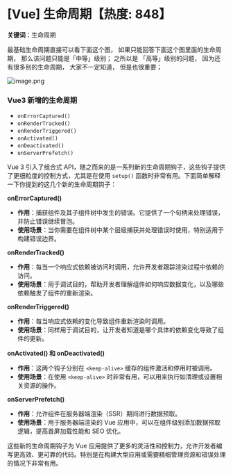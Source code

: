 # [Vue] 生命周期【热度: 848】

**关键词**：生命周期

最基础生命周期直接可以看下面这个图， 如果只能回答下面这个图里面的生命周期， 那么该问题只能是「中等」级别； 之所以是 「高等」级别的问题， 因为还有很多别的生命周期， 大家不一定知道， 但是也很重要；

![image.png](https://p0-xtjj-private.juejin.cn/tos-cn-i-73owjymdk6/135d7bede61b4423961c2dfb208f44a7~tplv-73owjymdk6-jj-mark-v1:0:0:0:0:5o6Y6YeR5oqA5pyv56S-5Yy6IEAg5pm05bCP56-G:q75.awebp?policy=eyJ2bSI6MywidWlkIjoiNDEyNTAyMzM1Nzg5OTM2NyJ9&rk3s=e9ecf3d6&x-orig-authkey=f32326d3454f2ac7e96d3d06cdbb035152127018&x-orig-expires=1726649822&x-orig-sign=7AZx17uuMqrw4eKTe%2BJoj%2FHSI4c%3D)

### Vue3 新增的生命周期

- `onErrorCaptured()`
- `onRenderTracked()`
- `onRenderTriggered()`
- `onActivated()`
- `onDeactivated()`
- `onServerPrefetch()`

Vue 3 引入了组合式 API，随之而来的是一系列新的生命周期钩子，这些钩子提供了更细粒度的控制方式，尤其是在使用 `setup()` 函数时非常有用。下面简单解释一下你提到的这几个新的生命周期钩子：

**onErrorCaptured()**

- **作用**：捕获组件及其子组件树中发生的错误。它提供了一个句柄来处理错误，并防止错误继续冒泡。
- **使用场景**：当你需要在组件树中某个层级捕获并处理错误时使用，特别适用于构建错误边界。

**onRenderTracked()**

- **作用**：每当一个响应式依赖被访问时调用，允许开发者跟踪渲染过程中依赖的访问。
- **使用场景**：用于调试目的，帮助开发者理解组件如何响应数据变化，以及哪些依赖触发了组件的重新渲染。

**onRenderTriggered()**

- **作用**：每当响应式依赖的变化导致组件重新渲染时调用。
- **使用场景**：同样用于调试目的，让开发者知道是哪个具体的依赖变化导致了组件的更新。

**onActivated() 和 onDeactivated()**

- **作用**：这两个钩子分别在 `<keep-alive>` 缓存的组件激活和停用时被调用。
- **使用场景**：在使用 `<keep-alive>` 时非常有用，可以用来执行如清理或设置相关资源的操作。

**onServerPrefetch()**

- **作用**：允许组件在服务器端渲染（SSR）期间进行数据预取。
- **使用场景**：用于服务器端渲染的 Vue 应用中，可以在组件级别添加数据预取逻辑，提高首屏加载性能和 SEO 优化。

这些新的生命周期钩子为 Vue 应用提供了更多的灵活性和控制力，允许开发者编写更高效、更可靠的代码。特别是在构建大型应用或需要精细管理资源和错误处理的情况下非常有用。